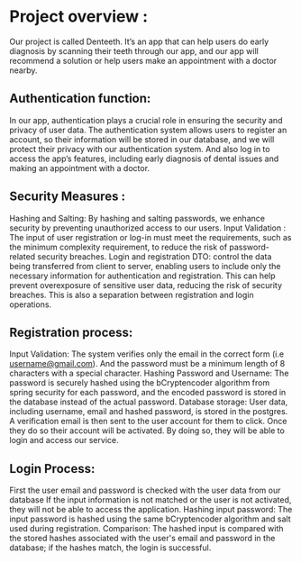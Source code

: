 # Project overview :
Our project is called Denteeth. It’s an app that can help users do early diagnosis by scanning their teeth through our app, and our app will recommend a solution or help users make an appointment with a doctor nearby. 

## Authentication function: 
In our app, authentication plays a crucial role in ensuring the security and privacy of user data. The authentication system allows users to register an account, so their information will be stored in our database, and we will protect their privacy with our authentication system. And also log in to access the app’s features, including early diagnosis of dental issues and making an appointment with a doctor.

## Security Measures : 
Hashing and Salting: By hashing and salting passwords, we enhance security by preventing unauthorized access to our users. 
Input Validation : The input of user registration or log-in must meet the requirements, such as the minimum complexity requirement, to reduce the risk of password-related security breaches.
Login and registration DTO: control the data being transferred from client to server, enabling users to include only the necessary information for authentication and registration. This can help prevent overexposure of sensitive user data, reducing the risk of security breaches. This is also a separation between registration and login operations.

## Registration process:
Input Validation: The system verifies only the email in the correct form (i.e username@gmail.com). And the password must be a minimum length of 8 characters with a special character.
Hashing Password and Username: The password is securely hashed using the bCryptencoder algorithm from spring security for each password, and the encoded password is stored in the database instead of the actual password.
Database storage: User data, including username, email and hashed password, is stored in the postgres.
A verification email is then sent to the user account for them to click. Once they do so their account will be activated. By doing so, they will be able to login and access our service.

## Login Process:
First the user email and password is checked with the user data from our database
If the input information is not matched or the user is not activated, they will not be able to access the application.
Hashing input password: The input password is hashed using the same bCryptencoder algorithm and salt used during registration.
Comparison: The hashed input is compared with the stored hashes associated with the user's email and password in the database; if the hashes match, the login is successful.
